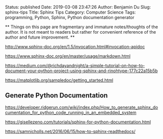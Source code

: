 Status: published
Date: 2019-03-08 23:47:26
Author: Benjamin Du
Slug: sphinx-tips
Title: Sphinx Tips
Category: Computer Science
Tags: programming, Python, Sphinx, Python documentation generator

**
Things on this page are fragmentary and immature notes/thoughts of the author.
It is not meant to readers but rather for convenient reference of the author and future improvement.
**


http://www.sphinx-doc.org/en/1.5/invocation.html#invocation-apidoc

https://www.sphinx-doc.org/en/master/usage/markdown.html

https://medium.com/@richdayandnight/a-simple-tutorial-on-how-to-document-your-python-project-using-sphinx-and-rinohtype-177c22a15b5b

https://matplotlib.org/sampledoc/getting_started.html

## Generate Python Documentation 

https://developer.ridgerun.com/wiki/index.php/How_to_generate_sphinx_documentation_for_python_code_running_in_an_embedded_system

https://gisellezeno.com/tutorials/sphinx-for-python-documentation.html

https://samnicholls.net/2016/06/15/how-to-sphinx-readthedocs/
